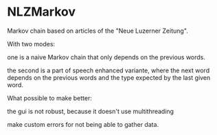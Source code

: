 # NLZMarkov
Markov chain based on articles of the "Neue Luzerner Zeitung".

With two modes:

one is a naive Markov chain that only depends on the previous words.

the second is a part of speech enhanced variante, where the next word depends on the previous words and the type expected by the last given word.


What possible to make better:

the gui is not robust, because it doesn't use multithreading

make custom errors for not being able to gather data.
